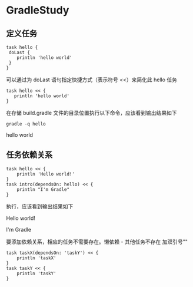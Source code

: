 # GradleStudy

## 定义任务
  ```
  task hello {
   doLast {
      println 'hello world'
   }
}
```
可以通过为 doLast 语句指定快捷方式（表示符号 <<）来简化此 hello 任务

```
task hello << {
   println 'hello world'
}
```

在存储 build.gradle 文件的目录位置执行以下命令，应该看到输出结果如下 

`gradle -q hello`

 hello world
 
 ## 任务依赖关系
```
task hello << {
    println 'Hello world!'
}
task intro(dependsOn: hello) << {
    println "I'm Gradle"
}
```

执行，应该看到输出结果如下 

Hello world!

I'm Gradle

要添加依赖关系，相应的任务不需要存在。懒依赖 - 其他任务不存在 加双引号""

```
task taskX(dependsOn: 'taskY') << {
    println 'taskX'
}
task taskY << {
    println 'taskY'
}
```

